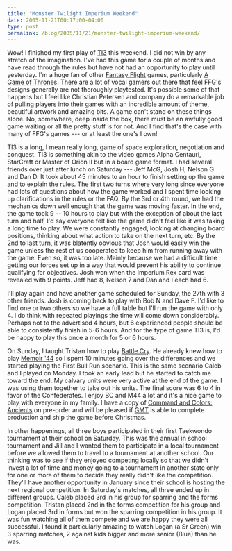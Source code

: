 ```yaml
---
title: "Monster Twilight Imperium Weekend"
date: 2005-11-21T00:17:00-04:00
type: post
permalink: /blog/2005/11/21/monster-twilight-imperium-weekend/
---
```

Wow! I finished my first play of [TI3](https://www.boardgamegeek.com/game/12493) this weekend. I did not win by any stretch of the imagination. I've had this game for a couple of months and have read through the rules but have not had an opportunity to play until yesterday. I'm a huge fan of other [Fantasy Flight](https://www.fantasyflightgames.com/) games, particularly [A Game of Thrones](https://www.boardgamegeek.com/game/6472). There are a lot of vocal gamers out there that feel FFG's designs generally are not thoroughly playtested. It's possible some of that happens but I feel like Christian Petersen and company do a remarkable job of pulling players into their games with an incredible amount of theme, beautiful artwork and amazing bits. A game can't stand on these things alone. No, somewhere, deep inside the box, there must be an awfully good game waiting or all the pretty stuff is for not. And I find that's the case with many of FFG's games --- or at least the one's I own!

TI3 is a long, I mean really long, game of space exploration, negotiation and conquest. TI3 is something akin to the video games Alpha Centauri, StarCraft or Master of Orion II but in a board game format. I had several friends over just after lunch on Saturday --- Jeff McG, Josh H, Nelson G and Dan D. It took about 45 minutes to an hour to finish setting up the game and to explain the rules. The first two turns where very long since everyone had lots of questions about how the game worked and I spent time looking up clarifications in the rules or the FAQ. By the 3rd or 4th round, we had the mechanics down well enough that the game was moving faster. In the end, the game took 9 -- 10 hours to play but with the exception of about the last turn and half, I'd say everyone felt like the game didn't feel like it was taking a long time to play. We were constantly engaged, looking at changing board positions, thinking about what action to take on the next turn, etc. By the 2nd to last turn, it was blatently obvious that Josh would easily win the game unless the rest of us cooperated to keep him from running away with the game. Even so, it was too late. Mainly because we had a difficult time getting our forces set up in a way that would prevent his ability to continue qualifying for objectives. Josh won when the Imperium Rex card was revealed with 9 points. Jeff had 8, Nelson 7 and Dan and I each had 6.

I'll play again and have another game scheduled for Sunday, the 27th with 3 other friends. Josh is coming back to play with Bob N and Dave F. I'd like to find one or two others so we have a full table but I'll run the game with only 4. I do think with repeated playings the time will come down considerably. Perhaps not to the advertised 4 hours, but 6 experienced people should be able to consistently finish in 5-6 hours. And for the type of game TI3 is, I'd be happy to play this once a month for 5 or 6 hours.

On Sunday, I taught Tristan how to play [Battle Cry](https://www.boardgamegeek.com/game/551). He already knew how to play [Memoir '44](https://www.boardgamegeek.com/game/10630) so I spent 10 minutes going over the differences and we started playing the First Bull Run scenario. This is the same scenario Caleb and I played on Monday. I took an early lead but he started to catch me toward the end. My calvary units were very active at the end of the game. I was using them together to take out his units. The final score was 6 to 4 in favor of the Confederates. I enjoy BC and M44 a lot and it's a nice game to play with everyone in my family. I have a copy of [Command and Colors: Ancients](https://www.boardgamegeek.com/game/14105) on pre-order and will be pleased if [GMT](https://www.gmtgames.com/) is able to complete production and ship the game before Christmas.

In other happenings, all three boys participated in their first Taekwondo tournament at their school on Saturday. This was the annual in school tournament and Jill and I wanted them to participate in a local tournament before we allowed them to travel to a tournament at another school. Our thinking was to see if they enjoyed competing locally so that we didn't invest a lot of time and money going to a tournament in another state only for one or more of them to decide they really didn't like the competition. They'll have another opportunity in January since their school is hosting the next regional competition. In Saturday's matches, all three ended up in different groups. Caleb placed 3rd in his group for sparring and the forms competition. Tristan placed 2nd in the forms competition for his group and Logan placed 3rd in forms but won the sparring competition in his group. It was fun watching all of them compete and we are happy they were all successful. I found it particularly amazing to watch Logan (a Sr Green) win 3 sparring matches, 2 against kids bigger and more senior (Blue) than he was.